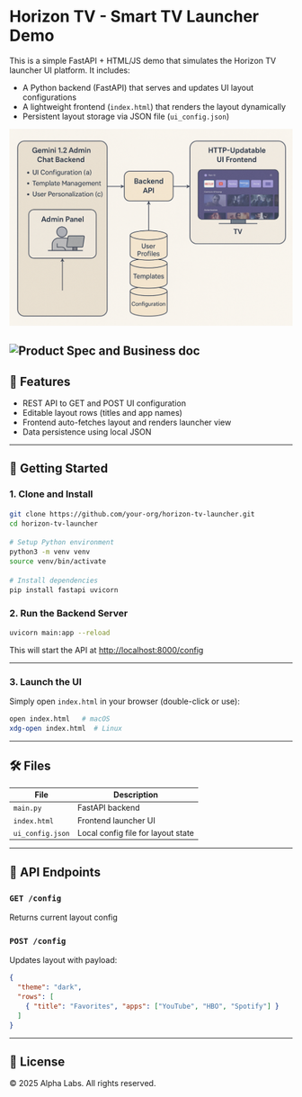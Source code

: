 # Horizon TV - Smart TV Launcher Demo

This is a simple FastAPI + HTML/JS demo that simulates the Horizon TV launcher UI platform. It includes:

- A Python backend (FastAPI) that serves and updates UI layout configurations
- A lightweight frontend (`index.html`) that renders the layout dynamically
- Persistent layout storage via JSON file (`ui_config.json`)

![Architecture Overview](x.png)

![Product Spec and Business doc](https://docs.google.com/document/d/1vL4TgZyP7Z-mUKmGvM0_SydoX3LFFjYa6rqqW5CVsqM/edit?usp=drive_web&ouid=115236876851490607516)
---

## 🧰 Features

- REST API to GET and POST UI configuration
- Editable layout rows (titles and app names)
- Frontend auto-fetches layout and renders launcher view
- Data persistence using local JSON

---

## 🚀 Getting Started

### 1. Clone and Install

```bash
git clone https://github.com/your-org/horizon-tv-launcher.git
cd horizon-tv-launcher

# Setup Python environment
python3 -m venv venv
source venv/bin/activate

# Install dependencies
pip install fastapi uvicorn
```

### 2. Run the Backend Server

```bash
uvicorn main:app --reload
```

This will start the API at [http://localhost:8000/config](http://localhost:8000/config)

---

### 3. Launch the UI

Simply open `index.html` in your browser (double-click or use):

```bash
open index.html   # macOS
xdg-open index.html  # Linux
```

---

## 🛠 Files

| File             | Description                         |
|------------------|-------------------------------------|
| `main.py`        | FastAPI backend                     |
| `index.html`     | Frontend launcher UI                |
| `ui_config.json` | Local config file for layout state  |

---

## 🔄 API Endpoints

### `GET /config`

Returns current layout config

### `POST /config`

Updates layout with payload:

```json
{
  "theme": "dark",
  "rows": [
    { "title": "Favorites", "apps": ["YouTube", "HBO", "Spotify"] }
  ]
}
```

---

## 📌 License

© 2025 Alpha Labs. All rights reserved.
